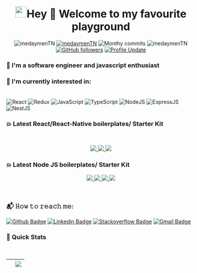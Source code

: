 <h1 align="center"> <img src="https://emojis.slackmojis.com/emojis/images/1531849430/4246/blob-sunglasses.gif?1531849430" width="30"/>Hey 👋 Welcome to my favourite playground</h1>

<p align="center"> 
    <img src="https://komarev.com/ghpvc/?username=medaymenTN" alt="medaymenTN"/>       
    <a href="https://github.com/wassim93?tab=repositories" target="_blank"><img src="https://badges.pufler.dev/repos/medaymenTN" alt="medaymenTN"/></a> 
    <img src="https://badges.pufler.dev/years/medaymenTN" alt="Monthy commits"/>  
    <img src="https://badges.pufler.dev/commits/monthly/medaymenTN" alt="medaymenTN"/>   
    <a href="https://github.com/medaymenTN?tab=followers"><img alt="GitHub followers" src="https://img.shields.io/github/followers/wassim93?color=4C1&logo=github"></a>
    <a href="https://github.com/medaymenTN/medaymenTN" target="_blank"><img alt="Profile Update" src="https://img.shields.io/github/last-commit/medaymenTN/medaymenTN?label=Profile%20update&style=fflat-square"></a>
</p> 

### 👀 I'm a software engineer and  javascript enthusiast

### :page_with_curl: I'm currently interested in:<br><br>
![React](https://img.shields.io/badge/react-%2320232a.svg?style=for-the-badge&logo=react&logoColor=%2361DAFB)
![Redux](https://img.shields.io/badge/redux-%23593d88.svg?style=for-the-badge&logo=redux&logoColor=white)
![JavaScript](https://img.shields.io/badge/javascript-%23323330.svg?style=for-the-badge&logo=javascript&logoColor=%23F7DF1E)
![TypeScript](https://img.shields.io/badge/typescript-%23323330.svg?style=for-the-badge&logo=typescript&logoColor=%23F7DF1)
![NodeJS](https://img.shields.io/badge/node.js-6DA55F?style=for-the-badge&logo=node.js&logoColor=white)
![ExpressJS](https://img.shields.io/badge/Express.JS-6DA55F?style=for-the-badge&logo=ExpressJS&logoColor=white)
![NestJS](https://img.shields.io/badge/NestJS-FF0000?style=for-the-badge&logo=NestJS&logoColor=white)

### 💥 Latest React/React-Native boilerplates/ Starter Kit
<br>

<p align="center">
<a href="https://github.com/medaymenTN/React-Node-Docker-App">
  <img src="https://github-readme-stats.vercel.app/api/pin/?username=medaymenTN&repo=React-Node-Docker-App&show_owner=true&theme=react" />
<a href="https://github.com/medaymenTN/ts-react-redux-hooks-boilerplate">
  <img src="https://github-readme-stats.vercel.app/api/pin/?username=medaymenTN&repo=ts-react-redux-hooks-boilerplate&show_owner=true&theme=react" />
</a>
  <a href="https://github.com/medaymenTN/ts-react-native-expo-boilerplate">
  <img src="https://github-readme-stats.vercel.app/api/pin/?username=medaymenTN&repo=ts-react-native-expo-boilerplate&show_owner=true&theme=react" />
</a>
</p>

### 💥 Latest Node JS boilerplates/ Starter Kit
<p align="center">
 <a href="https://github.com/medaymenTN/ts-graphql-boilerplate">
  <img src="https://github-readme-stats.vercel.app/api/pin/?username=medaymenTN&repo=ts-graphql-boilerplate&show_owner=true&theme=synthwave"/>
</a>

 <a href="https://github.com/medaymenTN/ts-express-jwt-rest-api">
  <img src="https://github-readme-stats.vercel.app/api/pin/?username=medaymenTN&repo=ts-express-jwt-rest-api&show_owner=true&theme=synthwave"/>
</a>
     <a href="https://github.com/medaymenTN/NodeJsGraphQLDockerApp">
  <img src="https://github-readme-stats.vercel.app/api/pin/?username=medaymenTN&repo=NodeJsGraphQLDockerApp&show_owner=true&theme=synthwave" />
</a>
    </a>
 <a href="https://github.com/medaymenTN/NestJS-Microservices">
  <img src="https://github-readme-stats.vercel.app/api/pin/?username=medaymenTN&repo=NestJS-Microservices&show_owner=true&theme=synthwave" />
</a>
</p>
<br>

### 📬 𝙷𝚘𝚠 𝚝𝚘 𝚛𝚎𝚊𝚌𝚑 𝚖𝚎:
[![Github Badge](http://img.shields.io/badge/-Github-black?style=flat-square&logo=github&link=https://github.com/medaymenTN/)](https://github.com/medaymenTN) 
[![Linkedin Badge](https://img.shields.io/badge/-LinkedIn-blue?style=flat-square&logo=Linkedin&logoColor=white&link=https://tn.linkedin.com/in/mohamed-aymen-ourabi-7176b912a)](https://tn.linkedin.com/in/mohamed-aymen-ourabi-7176b912a)
[![Stackoverflow Badge](https://img.shields.io/badge/-Stack%20overflow-FE7A16?style=flat-square&logo=stack-overflow&logoColor=white&link=https://stackoverflow.com/users/11534375/hemanth-kollipara)](https://stackoverflow.com/users/6073064/wassiim-ben-hssen)
[![Gmail Badge](https://img.shields.io/badge/-Gmail-d14836?style=flat-square&logo=Gmail&logoColor=white&link=mailto:mohamedaymenourabi4@gmail.com)](mailto:mohamedaymenourabi4@gmail.com)



### 🚀 Quick Stats
<br>

| <a href="https://github.com/wassim93"><img align="center" src="https://github-readme-stats.vercel.app/api?username=medaymenTN&theme=radical&show_icons=true&layout=compact" alt="" /></a> | <a href="https://github.com/medaymenTN"><img align="center" src="https://github-readme-stats.vercel.app/api/top-langs/?username=medaymenTN&theme=radical&show_icons=true&layout=compact&langs_count=8" /></a> |
| ------------- | ------------- |
